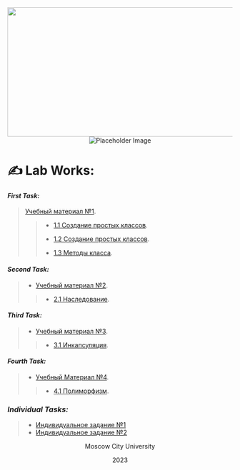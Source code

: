 <div align="center">
  <a href="https://github.com/Iv0cheer?tab=repositories">
    <img src="https://media.tenor.com/2nKSTDDekOgAAAAC/coding-kira.gif" width="700" height="290">
  </a>
</div>

<!-- <style>
	.circle {
	  width: 150px;
	  height: 150px;
	  border-radius: 50%;
	  background-color: #EFEFEF;
	  display: flex;
	  justify-content: center;
	  align-items: center;
	}

	.circle img {
	  max-width: 100%;
	  max-height: 100%;
	  border-radius: 50%;
	}
</style> -->

<div class="circle" width="150" height="150" background-color="#EFEFEF" display="flex" align="center">
  <img src="https://via.placeholder.com/150" alt="Placeholder Image">
</div>

<!-- <div class="badge" align="center" color="white">
  <img src="https://freepngimg.com/thumb/categories/1402.png" alt="Python Badge">
</div> -->

# ✍ __**Lab Works:**__

#### *First Task:*
> [Учебный материал №1](/LectionT.ipynb).
>
> > * [1.1 Создание простых классов](/Task_1_1_1.ipynb).
> > 
> > * [1.2 Создание простых классов](/Task_1_2_1.ipynb).
> >
> > * [1.3 Методы класса](/Task_1_3.ipynb).


#### *Second Task:*
> * [Учебный материал №2](/Lection_2sm.ipynb).
> >
> > * [2.1 Наследование](/Task_2_1.ipynb).


#### *Third Task:*
> * [Учебный материал №3](/Lection_3sm.ipynb).
> >
> > * [3.1 Инкапсуляция](/Task_3_1.ipynb).

#### *Fourth Task:*
> * [Учебный Материал №4](/Lection_4sm.ipynb).
> >
> > * [4.1 Полиморфизм](/Task_4_1.ipynb).

### *Individual Tasks:*
> * [Индивидуальное задание №1](/Individual.ipynb)
> * [Индивидуальное задание №2](/Individual_2.ipynb)


<div align="center">
  Moscow City University
  
  2023
</div>

